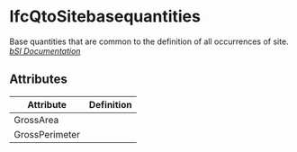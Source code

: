 IfcQtoSitebasequantities
========================
Base quantities that are common to the definition of all occurrences of site.  
[ _bSI
Documentation_](https://standards.buildingsmart.org/IFC/DEV/IFC4_2/FINAL/HTML/schema/ifcproductextension/qset/qto_sitebasequantities.htm)


Attributes
----------
| Attribute      | Definition   |
|----------------|--------------|
| GrossArea      |              |
| GrossPerimeter |              |

